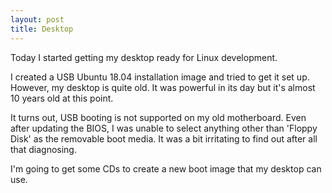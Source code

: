 ```yaml
---
layout: post
title: Desktop
---
```


Today I started getting my desktop ready for Linux development.

I created a USB Ubuntu 18.04 installation image and tried to get it set up. However, my desktop is quite old. It was powerful in its day but it's almost 10 years old at this point.

It turns out, USB booting is not supported on my old motherboard. Even after updating the BIOS, I was unable to select anything other than 'Floppy Disk' as the removable boot media. It was a bit irritating to find out after all that diagnosing.

I'm going to get some CDs to create a new boot image that my desktop can use.